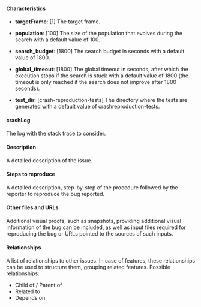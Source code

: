 #### Characteristics
- **targetFrame**: [1]
 The target frame.

- **population**: [100]
The size of the population that evolves during the search with a default value of 100.

- **search_budget**: [1800]
The search budget in seconds with a default value of 1800.

- **global_timeout**: [1800]
The global timeout in seconds, after which the execution stops if the search is stuck with a default value of 1800 (the timeout is only reached if the search does not improve after 1800 seconds).

- **test_dir**: [crash-reproduction-tests]
The directory where the tests are generated with a default value of crashreproduction-tests.

#### crashLog

The log with the stack trace to consider.

#### Description
A detailed description of the issue.

#### Steps to reproduce
A detailed description, step-by-step of the procedure followed by the reporter to reproduce the bug reported.

#### Other files and URLs
Additional visual proofs, such as snapshots, providing additional visual information of the bug can be included,
as well as input files required for reproducing the bug or URLs pointed to the sources of such inputs.

#### Relationships
A list of relationships to other issues. In case of features, these relationships can be used to structure them,
grouping related features. Possible relationships:
  - Child of / Parent of
  - Related to
  - Depends on